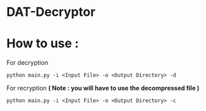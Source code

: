 # DAT-Decryptor

# How to use :
For decryption
```
python main.py -i <Input File> -o <Output Directory> -d
```

For recryption **( Note : you will have to use the decompressed file )**
```
python main.py -i <Input File> -o <Output Directory> -c
```
